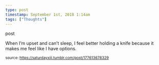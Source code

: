 ```yaml
---
type: post
timestamp: September 1st, 2018 1:14am
tags: ["Thoughts"]
---
```

post


When I’m upset and can’t sleep, I feel better holding a knife because it makes me feel like I have options.

      
      
      
      
      
      
  
<small>source: https://saturdayxiii.tumblr.com/post/177613678329</small>